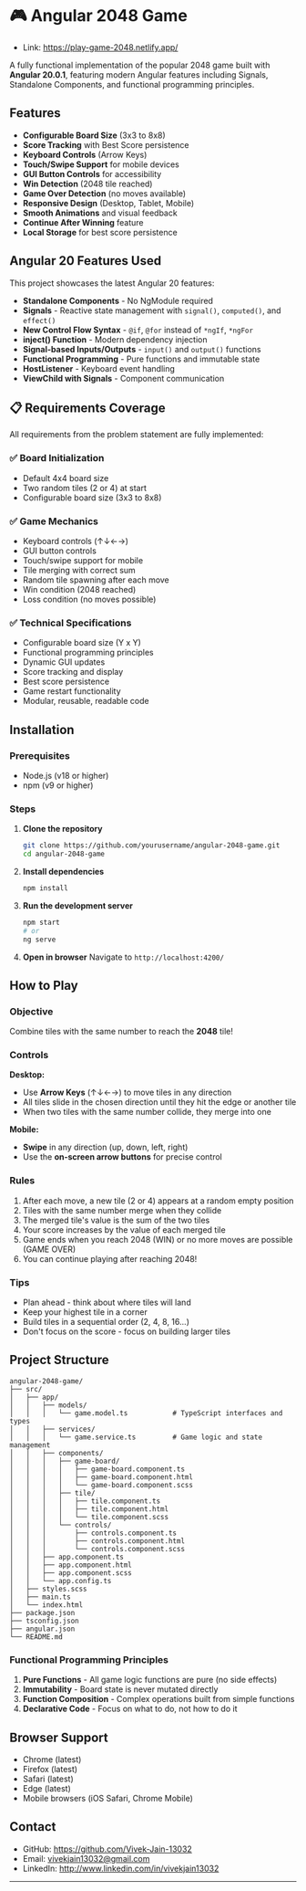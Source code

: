# 🎮 Angular 2048 Game
- Link: https://play-game-2048.netlify.app/


A fully functional implementation of the popular 2048 game built with **Angular 20.0.1**, featuring modern Angular features including Signals, Standalone Components, and functional programming principles.

## Features

- **Configurable Board Size** (3x3 to 8x8)
- **Score Tracking** with Best Score persistence
- **Keyboard Controls** (Arrow Keys)
- **Touch/Swipe Support** for mobile devices
- **GUI Button Controls** for accessibility
- **Win Detection** (2048 tile reached)
- **Game Over Detection** (no moves available)
- **Responsive Design** (Desktop, Tablet, Mobile)
- **Smooth Animations** and visual feedback
- **Continue After Winning** feature
- **Local Storage** for best score persistence

## Angular 20 Features Used

This project showcases the latest Angular 20 features:

- **Standalone Components** - No NgModule required
- **Signals** - Reactive state management with `signal()`, `computed()`, and `effect()`
- **New Control Flow Syntax** - `@if`, `@for` instead of `*ngIf`, `*ngFor`
- **inject() Function** - Modern dependency injection
- **Signal-based Inputs/Outputs** - `input()` and `output()` functions
- **Functional Programming** - Pure functions and immutable state
- **HostListener** - Keyboard event handling
- **ViewChild with Signals** - Component communication

## 📋 Requirements Coverage

All requirements from the problem statement are fully implemented:

### ✅ Board Initialization
- Default 4x4 board size
- Two random tiles (2 or 4) at start
- Configurable board size (3x3 to 8x8)

### ✅ Game Mechanics
- Keyboard controls (↑↓←→)
- GUI button controls
- Touch/swipe support for mobile
- Tile merging with correct sum
- Random tile spawning after each move
- Win condition (2048 reached)
- Loss condition (no moves possible)

### ✅ Technical Specifications
- Configurable board size (Y x Y)
- Functional programming principles
- Dynamic GUI updates
- Score tracking and display
- Best score persistence
- Game restart functionality
- Modular, reusable, readable code

## Installation

### Prerequisites

- Node.js (v18 or higher)
- npm (v9 or higher)

### Steps

1. **Clone the repository**
   ```bash
   git clone https://github.com/yourusername/angular-2048-game.git
   cd angular-2048-game
   ```

2. **Install dependencies**
   ```bash
   npm install
   ```

3. **Run the development server**
   ```bash
   npm start
   # or
   ng serve
   ```

4. **Open in browser**
   Navigate to `http://localhost:4200/`

## How to Play

### Objective
Combine tiles with the same number to reach the **2048** tile!

### Controls

**Desktop:**
- Use **Arrow Keys** (↑↓←→) to move tiles in any direction
- All tiles slide in the chosen direction until they hit the edge or another tile
- When two tiles with the same number collide, they merge into one

**Mobile:**
- **Swipe** in any direction (up, down, left, right)
- Use the **on-screen arrow buttons** for precise control

### Rules

1. After each move, a new tile (2 or 4) appears at a random empty position
2. Tiles with the same number merge when they collide
3. The merged tile's value is the sum of the two tiles
4. Your score increases by the value of each merged tile
5. Game ends when you reach 2048 (WIN) or no more moves are possible (GAME OVER)
6. You can continue playing after reaching 2048!

### Tips

- Plan ahead - think about where tiles will land
- Keep your highest tile in a corner
- Build tiles in a sequential order (2, 4, 8, 16...)
- Don't focus on the score - focus on building larger tiles

## Project Structure

```
angular-2048-game/
├── src/
│   ├── app/
│   │   ├── models/
│   │   │   └── game.model.ts           # TypeScript interfaces and types
│   │   ├── services/
│   │   │   └── game.service.ts         # Game logic and state management
│   │   ├── components/
│   │   │   ├── game-board/
│   │   │   │   ├── game-board.component.ts
│   │   │   │   ├── game-board.component.html
│   │   │   │   └── game-board.component.scss
│   │   │   ├── tile/
│   │   │   │   ├── tile.component.ts
│   │   │   │   ├── tile.component.html
│   │   │   │   └── tile.component.scss
│   │   │   └── controls/
│   │   │       ├── controls.component.ts
│   │   │       ├── controls.component.html
│   │   │       └── controls.component.scss
│   │   ├── app.component.ts
│   │   ├── app.component.html
│   │   ├── app.component.scss
│   │   └── app.config.ts
│   ├── styles.scss
│   ├── main.ts
│   └── index.html
├── package.json
├── tsconfig.json
├── angular.json
└── README.md
```

### Functional Programming Principles

1. **Pure Functions** - All game logic functions are pure (no side effects)
2. **Immutability** - Board state is never mutated directly
3. **Function Composition** - Complex operations built from simple functions
4. **Declarative Code** - Focus on what to do, not how to do it

## Browser Support

- Chrome (latest)
- Firefox (latest)
- Safari (latest)
- Edge (latest)
- Mobile browsers (iOS Safari, Chrome Mobile)

## Contact

- GitHub: https://github.com/Vivek-Jain-13032
- Email: vivekjain13032@gmail.com
- LinkedIn: http://www.linkedin.com/in/vivekjain13032

---